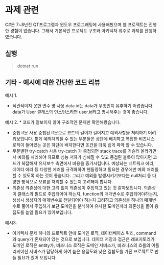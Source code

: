 # 과제 관련
C#은 7~8년전 QT프로그램과 윈도우 프로그래밍에 사용해봤으며 웹 프로젝트는 진행한 경험이 없습니다.
그래서 기본적인 프로젝트 구조와 아키텍처 위주로 과제를 진행하였습니다.

## 실행
> dotnet run

## 기타 - 예시에 대한 간단한 코드 리뷰
예시 1.
- 직관적이지 못한 변수 명 사용
data.id는 data가 무엇인지 유추하기 어렵습니다. 
data가 User 클래스의 인스턴스라면 user.id라고 명시해주는 것이 좋습니다.

예시 2. * 코드가 잘보이지 않아 구조적인 문제만 확인해봤습니다.
- 중첩 if문 사용
중첩된 If문으로 코드의 길이가 길어지고 예외사항을 처리하기 어려워보입니다.
짧게 예외처리될 수 있는 부분들은 상단에 배치하고 복잡한 비즈니스 로직이 들어있는 곳은 하단에 배치한다면 조건을 더욱 쉽게 파악 할 수 있습니다.
- 무분별한 try-catch 사용
try-catch 가 중첩되면 stack trace를 거슬러 올라가면서 예외를 처리해야 하므로 성능 저하가 심해질 수 있고 중첩된 블록이 많아지면 코드가 복잡해져 유지보수 측면에서 비용을 증가시킵니다.
예상되는 네트워크 에러, 데이터 에러 등 다양한 에러를 규격화하여 핸들링하고 필요한 경우에만 예외 처리를 할 수 있도록 하는 것이 좋습니다.
그리고 예외를 발생시키기보다는 null처리 등 다양한 방식으로 오류를 처리할 수 있는지 고려해야 합니다.
- 의존성
의존성에 대한 고려 없이 의존성이 주입되고 있는 것 같아보입니다.
의존성이 클래스의 필드로 주입되어야 하는지, function의 매개변수로 주입되어야하는지, 생성시 생성자의 매개변수로 전달되어야 하는지 고려하고
의존성을 하나의 매개변수로 풀어서 주입하기 보단 도메인을 분석하여 유사한 도메인끼리 의존성을 몰아 응집도를 높일 필요가 있어보입니다.

예시3.
- 아키텍처 문제
하나의 프로젝트 안에 도메인 로직, 데이터베이스 쿼리, command와 query가 혼재되어 있는 것으로 보입니다.
데이터 저장과 접근은 레포지토리가 도메인 로직은 entity가, 비즈니스 로직은 도메인 서비스가, 비즈니스의 흐름의 어플리케이션 서비스가 담당하게 하여
높은 응집도와 낮은 결합도를 가진 프로젝트로 만들 필요가 있어 보입니다.
